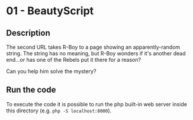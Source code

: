 # 01 - BeautyScript
## Description
The second URL takes R-Boy to a page showing an apparently-random string. The string has no meaning, but R-Boy wonders if it's another dead end…or has one of the Rebels put it there for a reason?

Can you help him solve the mystery?

## Run the code
To execute the code it is possible to run the php built-in web server inside this directory (e.g. `php -S localhost:8000`).
